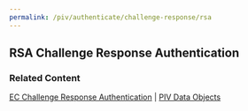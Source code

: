 ```yaml
---
permalink: /piv/authenticate/challenge-response/rsa
---
```


## RSA Challenge Response Authentication


### Related Content
[EC Challenge Response Authentication](challenge_ec.md) | 
[PIV Data Objects](data_objects.md)